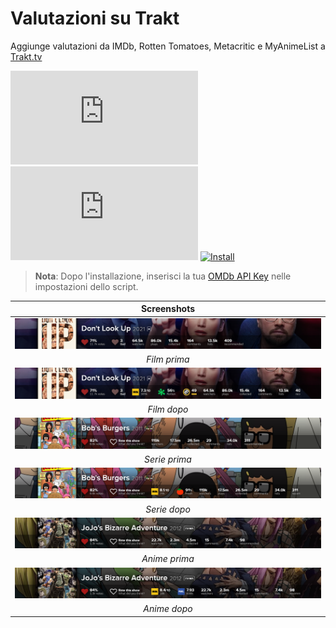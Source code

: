 # Valutazioni su Trakt

Aggiunge valutazioni da IMDb, Rotten Tomatoes, Metacritic e MyAnimeList a [Trakt.tv][trakt-link]

[![Version][version-badge]][link]
[![Size][size-badge]][link]
[![Install][install-badge]][download-link]

>**Nota**: Dopo l'installazione, inserisci la tua [OMDb API Key][omdb-api] nelle impostazioni dello script.

|           Screenshots           |
| :-----------------------------: |
| [![Before][screenshot-1]][link] |
|          _Film prima_           |
| [![After][screenshot-2]][link]  |
|           _Film dopo_           |
| [![Before][screenshot-3]][link] |
|          _Serie prima_          |
| [![After][screenshot-4]][link]  |
|          _Serie dopo_           |
| [![Before][screenshot-5]][link] |
|          _Anime prima_          |
| [![After][screenshot-6]][link]  |
|          _Anime dopo_           |

[trakt-link]: https://trakt.tv/
[link]: #valutazioni-su-trakt
[omdb-api]: https://www.omdbapi.com/apikey.aspx

[version-badge]: https://flat.badgen.net/runkit/iFelix18/version/iFelix18/Trakt-Userscripts/master/userscripts/meta/ratings-on-trakt.meta.js
[size-badge]: https://flat.badgen.net/badgesize/normal/iFelix18/Trakt-Userscripts/master/userscripts/ratings-on-trakt.user.js
[install-badge]: https://flat.badgen.net/badge/install%20directly%20from/GitHub/blue "Clicca qui!"

[download-link]: https://cdn.jsdelivr.net/gh/iFelix18/Trakt-Userscripts@master/userscripts/ratings-on-trakt.user.js "Clicca qui!"

[screenshot-1]: /docs/screenshots/ratings-on-trakt_movie-before.png?raw=true "Prima"
[screenshot-2]: /docs/screenshots/ratings-on-trakt_movie-after.png?raw=true "Dopo"
[screenshot-3]: /docs/screenshots/ratings-on-trakt_show-before.png?raw=true "Prima"
[screenshot-4]: /docs/screenshots/ratings-on-trakt_show-after.png?raw=true "Dopo"
[screenshot-5]: /docs/screenshots/ratings-on-trakt_anime-before.png?raw=true "Prima"
[screenshot-6]: /docs/screenshots/ratings-on-trakt_anime-after.png?raw=true "Dopo"

